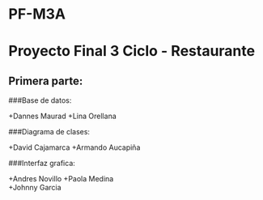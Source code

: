 # PF-M3A 

# Proyecto Final 3 Ciclo - Restaurante

## Primera parte: 

###Base de datos:

+Dannes Maurad 
+Lina Orellana  

###Diagrama de clases: 

+David Cajamarca 
+Armando Aucapiña 

###Interfaz grafica: 

+Andres Novillo 
+Paola Medina  
+Johnny Garcia 

